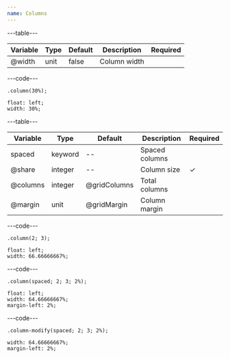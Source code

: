 ```yaml
---
name: Columns
---
```


---table---

| Variable | Type | Default | Description  | Required |
| -------- | ---- | ------- | ------------ | -------- |
| @width   | unit | false   | Column width |          |

---code---

```less
.column(30%);
```

```less
float: left;
width: 30%;
```

---table---

| Variable | Type    | Default      | Description    | Required |
| -------- | ------- | ------------ | ---------------| -------- |
| spaced   | keyword | --           | Spaced columns |          |
| @share   | integer | --           | Column size    | &#10003; |
| @columns | integer | @gridColumns | Total columns  |          |
| @margin  | unit    | @gridMargin  | Column margin  |          |

---code---

```less
.column(2; 3);
```

```less
float: left;
width: 66.66666667%;
```

---code---

```less
.column(spaced; 2; 3; 2%);
```

```less
float: left;
width: 64.66666667%;
margin-left: 2%;
```

---code---

```less
.column-modify(spaced; 2; 3; 2%);
```

```less
width: 64.66666667%;
margin-left: 2%;
```